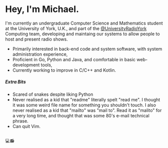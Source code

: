 <!--### Hi there 👋-->

<!--
**michael-grace/michael-grace** is a ✨ _special_ ✨ repository because its `README.md` (this file) appears on your GitHub profile.

Here are some ideas to get you started:

- 🔭 I’m currently working on ...
- 🌱 I’m currently learning ...
- 👯 I’m looking to collaborate on ...
- 🤔 I’m looking for help with ...
- 💬 Ask me about ...
- 📫 How to reach me: ...
- 😄 Pronouns: ...
- ⚡ Fun fact: ...
-->

# Hey, I'm Michael.

I'm currently an undergraduate Computer Science and Mathematics student at the University of York, U.K., and part of the [@UniversityRadioYork](https://www.github.com/UniversityRadioYork) Computing team, developing and maintaing our systems to allow people to host and present radio shows. 

- Primarily interested in back-end code and system software, with system administration experience,
- Proficient in Go, Python and Java, and comfortable in basic web-development tools,
- Currently working to improve in C/C++ and Kotlin.
 
##### Extra Bits

- Scared of snakes despite liking Python
- Never realised as a kid that "readme" literally spelt "read me". I thought it was some weird file name for something you shouldn't touch. I also never realised as a kid that "mailto" was "mail to". Read it as "malito" for a very long time, and thought that was some 80's e-mail technical phrase.
- Can quit Vim.

![<Stats>](https://github-readme-stats.vercel.app/api?username=michael-grace&show_icons=true)
 
💻📻
